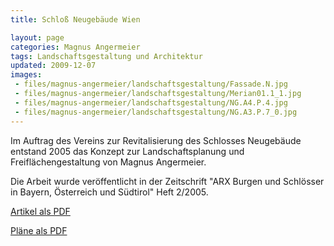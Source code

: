 ```yaml
---
title: Schloß Neugebäude Wien

layout: page
categories: Magnus Angermeier
tags: Landschaftsgestaltung und Architektur
updated: 2009-12-07
images:
 - files/magnus-angermeier/landschaftsgestaltung/Fassade.N.jpg
 - files/magnus-angermeier/landschaftsgestaltung/Merian01.1_1.jpg
 - files/magnus-angermeier/landschaftsgestaltung/NG.A4.P.4.jpg
 - files/magnus-angermeier/landschaftsgestaltung/NG.A3.P.7_0.jpg
---
```


Im Auftrag des Vereins zur Revitalisierung des Schlosses Neugebäude entstand 2005 das Konzept zur Landschaftsplanung und Freiflächengestaltung von Magnus Angermeier.

Die Arbeit wurde veröffentlicht in der Zeitschrift "ARX Burgen und Schlösser in Bayern, Österreich und Südtirol" Heft 2/2005. 

[Artikel als PDF](/files/magnus-angermeier/landschaftsgestaltung/Neugebaude_Bildtext.pdf)

[Pläne als PDF](/files/magnus-angermeier/landschaftsgestaltung/Neugebaude_Plaene.pdf)


